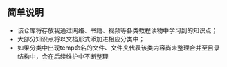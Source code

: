 ## 简单说明
* 该仓库将存放我通过网络、书籍、视频等各类教程读物中学习到的知识点；
* 大部分知识点将以文档形式添加进相应分类中；
* 如果分类中出现temp命名的文件、文件夹代表该类内容尚未整理合并至目录结构中，会在后续维护中不断整理
